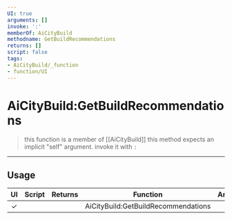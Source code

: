 ```yaml
---
UI: true
arguments: []
invoke: ':'
memberOf: AiCityBuild
methodname: GetBuildRecommendations
returns: []
script: false
tags:
- AiCityBuild/_function
- function/UI
---
```

# AiCityBuild:GetBuildRecommendations
> this function is a member of [[AiCityBuild]]
> this method expects an implicit "self" argument. invoke it with `:`
-----
## Usage
|  UI | Script | Returns | Function | Arguments |
|:---:|:------:|-------:|:--------:|:---------|
|✓| ||AiCityBuild:GetBuildRecommendations||
